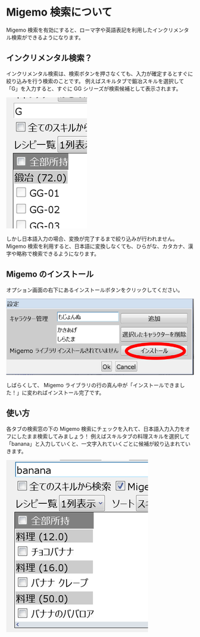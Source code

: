 # Migemo 検索について

Migemo 検索を有効にすると、ローマ字や英語表記を利用したインクリメンタル検索ができるようになります。

## インクリメンタル検索？
インクリメンタル検索は、検索ボタンを押さなくても、入力が確定するとすぐに絞り込みを行う検索のことです。
例えばスキルタブで鍛冶スキルを選択して「G」を入力すると、すぐに GG シリーズが検索候補として表示されます。

![インクリメンタル検索](img/incremental.png)

しかし日本語入力の場合、変換が完了するまで絞り込みが行われません。
Migemo 検索を利用すると、日本語に変換しなくても、ひらがな、カタカナ、漢字や略称で検索できるようになります。

## Migemo のインストール
オプション画面の右下にあるインストールボタンをクリックしてください。

![オプション画面](img/migemo-install.png)

しばらくして、 Migemo ライブラリの行の真ん中が「インストールできました！」に変わればインストール完了です。

## 使い方

各タブの検索窓の下の Migemo 検索にチェックを入れて、日本語入力入力をオフにしたまま検索してみましょう！
例えばスキルタブの料理スキルを選択して「banana」と入力していくと、一文字入れていくごとに候補が絞り込まれていきます。

![インクリメンタル検索](img/migemo-banana.png)
